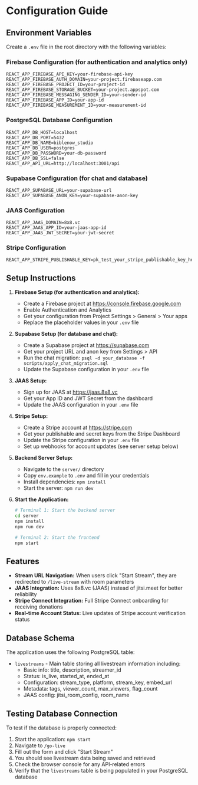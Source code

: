 # Configuration Guide

## Environment Variables

Create a `.env` file in the root directory with the following variables:

### Firebase Configuration (for authentication and analytics only)
```
REACT_APP_FIREBASE_API_KEY=your-firebase-api-key
REACT_APP_FIREBASE_AUTH_DOMAIN=your-project.firebaseapp.com
REACT_APP_FIREBASE_PROJECT_ID=your-project-id
REACT_APP_FIREBASE_STORAGE_BUCKET=your-project.appspot.com
REACT_APP_FIREBASE_MESSAGING_SENDER_ID=your-sender-id
REACT_APP_FIREBASE_APP_ID=your-app-id
REACT_APP_FIREBASE_MEASUREMENT_ID=your-measurement-id
```

### PostgreSQL Database Configuration
```
REACT_APP_DB_HOST=localhost
REACT_APP_DB_PORT=5432
REACT_APP_DB_NAME=biblenow_studio
REACT_APP_DB_USER=postgres
REACT_APP_DB_PASSWORD=your-db-password
REACT_APP_DB_SSL=false
REACT_APP_API_URL=http://localhost:3001/api
```

### Supabase Configuration (for chat and database)
```
REACT_APP_SUPABASE_URL=your-supabase-url
REACT_APP_SUPABASE_ANON_KEY=your-supabase-anon-key
```

### JAAS Configuration
```
REACT_APP_JAAS_DOMAIN=8x8.vc
REACT_APP_JAAS_APP_ID=your-jaas-app-id
REACT_APP_JAAS_JWT_SECRET=your-jwt-secret
```

### Stripe Configuration
```
REACT_APP_STRIPE_PUBLISHABLE_KEY=pk_test_your_stripe_publishable_key_here
```

## Setup Instructions

1. **Firebase Setup (for authentication and analytics):**
   - Create a Firebase project at https://console.firebase.google.com
   - Enable Authentication and Analytics
   - Get your configuration from Project Settings > General > Your apps
   - Replace the placeholder values in your `.env` file

2. **Supabase Setup (for database and chat):**
   - Create a Supabase project at https://supabase.com
   - Get your project URL and anon key from Settings > API
   - Run the chat migration: `psql -d your_database -f scripts/apply_chat_migration.sql`
   - Update the Supabase configuration in your `.env` file

3. **JAAS Setup:**
   - Sign up for JAAS at https://jaas.8x8.vc
   - Get your App ID and JWT Secret from the dashboard
   - Update the JAAS configuration in your `.env` file

4. **Stripe Setup:**
   - Create a Stripe account at https://stripe.com
   - Get your publishable and secret keys from the Stripe Dashboard
   - Update the Stripe configuration in your `.env` file
   - Set up webhooks for account updates (see server setup below)

5. **Backend Server Setup:**
   - Navigate to the `server/` directory
   - Copy `env.example` to `.env` and fill in your credentials
   - Install dependencies: `npm install`
   - Start the server: `npm run dev`

6. **Start the Application:**
   ```bash
   # Terminal 1: Start the backend server
   cd server
   npm install
   npm run dev
   
   # Terminal 2: Start the frontend
   npm start
   ```

## Features

- **Stream URL Navigation:** When users click "Start Stream", they are redirected to `/live-stream` with room parameters
- **JAAS Integration:** Uses 8x8.vc (JAAS) instead of jitsi.meet for better reliability
- **Stripe Connect Integration:** Full Stripe Connect onboarding for receiving donations
- **Real-time Account Status:** Live updates of Stripe account verification status

## Database Schema

The application uses the following PostgreSQL table:

- `livestreams` - Main table storing all livestream information including:
  - Basic info: title, description, streamer_id
  - Status: is_live, started_at, ended_at
  - Configuration: stream_type, platform, stream_key, embed_url
  - Metadata: tags, viewer_count, max_viewers, flag_count
  - JAAS config: jitsi_room_config, room_name

## Testing Database Connection

To test if the database is properly connected:

1. Start the application: `npm start`
2. Navigate to `/go-live`
3. Fill out the form and click "Start Stream"
4. You should see livestream data being saved and retrieved
5. Check the browser console for any API-related errors
6. Verify that the `livestreams` table is being populated in your PostgreSQL database 